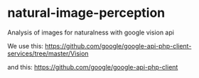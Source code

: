 # natural-image-perception
Analysis of images for naturalness with google vision api


We use this: https://github.com/google/google-api-php-client-services/tree/master/Vision

and this: https://github.com/google/google-api-php-client

